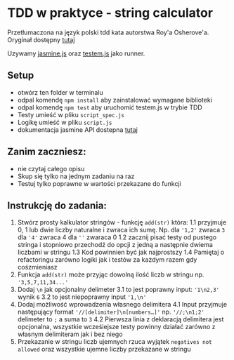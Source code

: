 # TDD w praktyce - string calculator

Przetłumaczona na język polski tdd kata autorstwa Roy'a Osherove'a. Oryginał dostępny [tutaj](http://osherove.com/tdd-kata-1/)

Uzywamy [jasmine.js](http://jasmine.github.io/) oraz [testem.js](https://github.com/testem/testem) jako runner.

## Setup
- otwórz ten folder w terminalu
- odpal komendę `npm install` aby zainstalować wymagane biblioteki
- odpal komendę `npm test` aby uruchomić testem.js w trybie TDD
- Testy umieść w pliku `script_spec.js`
- Logikę umieść w pliku `script.js`
- dokumentacja jasmine API dostepna [tutaj](http://jasmine.github.io/2.5/introduction.html)

## Zanim zaczniesz:
- nie czytaj całego opisu
- Skup się tylko na jednym zadaniu na raz
- Testuj tylko poprawne w wartości przekazane do funkcji 

## Instrukcję do zadania:
1. Stwórz prosty kalkulator stringów - funkcję `add(str)` która:
1.1 przyjmuje 0, 1 lub dwie liczby naturalne i zwraca ich sumę. Np. dla `'1,2'` zwraca `3` dla `'4'` zwraca 4 dla `''` zwaraca 0
1.2 zacznij pisać testy od pustego stringa i stopniowo przechodź do opcji z jedną a następnie dwiema liczbami w stringu
1.3 Kod powinnien być jak najprostszy
1.4 Pamiętaj o refactoringu zarówno logiki jak i testów za każdym razem gdy cośzmieniasz
2. Funkcja `add(str)` może przyjąc dowolną ilość liczb w stringu np. `'3,5,7,11,34...'` 
3. Dodaj `\n` jak opcjonalny delimeter
3.1 to jest poprawny input: `'1\n2,3'` wynik `6`
3.2 to jest niepoprawny input `'1,\n'`
4. Dodaj możliwość wprowadzenia własnego delimitera
4.1 Input przyjmuje następujący format `'//[delimiter]\n[numbers…]'` np. `'//;\n1;2'` delimeter to `;` a suma to `3` 
4.2 Pierwsza linia z deklaracją delimitera jest opcjonalna, wszystkie wcześiejsze testy powinny działać zarówno z własnym delimiteram jak i bez niego
5. Przekazanie w stringu liczb ujemnych rzuca wyjątek `negatives not allowed` oraz wszystkie ujemne liczby przekazane w stringu


